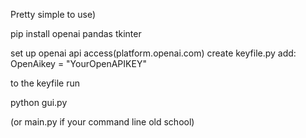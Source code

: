 Pretty simple to use)

pip install openai pandas tkinter

set up openai api access(platform.openai.com)
create keyfile.py
add:
OpenAikey = "YourOpenAPIKEY"

to the keyfile
run

python gui.py

(or main.py if your command line old school)
